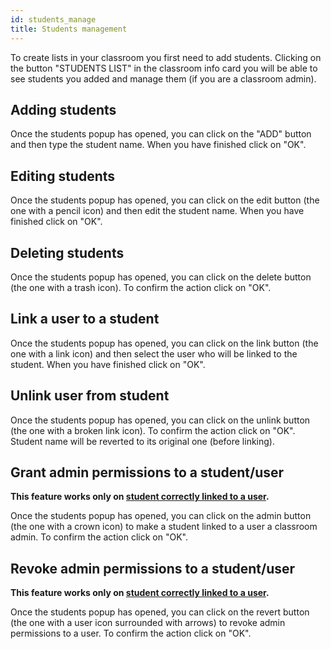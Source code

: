 ```yaml
---
id: students_manage
title: Students management
---
```


To create lists in your classroom you first need to add students.
Clicking on the button "STUDENTS LIST" in the classroom info card you
will be able to see students you added and manage them (if you are a
classroom admin).

## Adding students

Once the students popup has opened, you can click on the "ADD" button
and then type the student name. When you have finished click on
"OK".

## Editing students

Once the students popup has opened, you can click on the edit button
(the one with a pencil icon) and then edit the student name. When you
have finished click on "OK".

## Deleting students

Once the students popup has opened, you can click on the delete button
(the one with a trash icon). To confirm the action click on "OK".

## Link a user to a student

Once the students popup has opened, you can click on the link button
(the one with a link icon) and then select the user who will be linked
to the student. When you have finished click on "OK".

## Unlink user from student

Once the students popup has opened, you can click on the unlink button
(the one with a broken link icon). To confirm the action click on "OK".
Student name will be reverted to its original one (before linking).

## Grant admin permissions to a student/user

**This feature works only on [student correctly linked to a user](#link-a-user-to-a-student).**

Once the students popup has opened, you can click on the admin button
(the one with a crown icon) to make a student linked to a user a
classroom admin. To confirm the action click on "OK".

## Revoke admin permissions to a student/user

**This feature works only on [student correctly linked to a user](#link-a-user-to-a-student).**

Once the students popup has opened, you can click on the revert button
(the one with a user icon surrounded with arrows) to revoke admin
permissions to a user. To confirm the action click on "OK".

